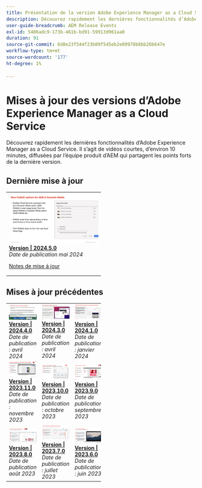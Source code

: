 ```yaml
---
title: Présentation de la version Adobe Experience Manager as a Cloud Service
description: Découvrez rapidement les dernières fonctionnalités d’Adobe Experience Manager as a Cloud Service
user-guide-breadcrumb: AEM Release Events
exl-id: 5406adc9-173b-461b-bd91-59913d961aa0
duration: 91
source-git-commit: 6d8e23f544f23b09f545eb2e09978b8bb26b647e
workflow-type: tm+mt
source-wordcount: '177'
ht-degree: 1%

---
```


# Mises à jour des versions d’Adobe Experience Manager as a Cloud Service

Découvrez rapidement les dernières fonctionnalités d’Adobe Experience Manager as a Cloud Service. Il s’agit de vidéos courtes, d’environ 10 minutes, diffusées par l’équipe produit d’AEM qui partagent les points forts de la dernière version.

## Dernière mise à jour

<table style="max-width: 50%;">
  <tr>
    <td>
      <a href="2024/2024-5-0.md">
        <img alt="Version 2024.5.0" src="2024/assets/2024-5-0-thumb.png" />
      </a>
      <div>
        <a href="2024/2024-5-0.md">
          <strong>Version | 2024.5.0</strong>
        </a>
      </div>
      <em>Date de publication mai 2024 </em>
      <p>
        <a href="https://experienceleague.adobe.com/docs/experience-manager-cloud-service/content/release-notes/release-notes/release-notes-current.html?lang=fr">Notes de mise à jour</a>
      </p>
    </td>
  </tr>  
</table>

## Mises à jour précédentes

<table style="max-width: 50%;">
  <tr>
    <td>
      <a href="2024/2024-4-0.md">
        <img alt="Version 2024.4.0" src="2024/assets/2024-4-0-thumb.png" />
      </a>
      <div>
        <a href="2024/2024-4-0.md">
          <strong>Version | 2024.4.0</strong>
        </a>
      </div>
      <em>Date de publication : avril 2024 </em>
    </td>
    <td>
      <a href="2024/2024-3-0.md">
        <img alt="Version 2024.3.0" src="2024/assets/2024-3-0-thumb.png" />
      </a>
      <div>
        <a href="2024/2024-3-0.md">
          <strong>Version | 2024.3.0</strong>
        </a>
      </div>
      <em>Date de publication : avril 2024 </em>
    </td>
    <td>
      <a href="2024/2024-1-0.md">
        <img alt="Version 2024.1.0" src="2024/assets/2024-1-0-thumb.png" />
      </a>
      <div>
        <a href="2024/2024-1-0.md">
          <strong>Version | 2024.1.0</strong>
          <br/>
        </a>
          <em>Date de publication : janvier 2024 </em>
      </div>
    </td>
  </tr>
  <tr>
    <td>
      <a href="2023/2023-11-0.md">
        <img alt="Version 2023.11.0" src="2023/assets/2023-11-0-thumb.png" />
      </a>
      <div>
        <a href="2023/2023-11-0.md">
          <strong>Version | 2023.11.0</strong>
          <br/>
        </a>
          <em>Date de publication : novembre 2023 </em>
      </div>
    </td>
    <td>
      <a href="2023/2023-10-0.md">
        <img alt="Version 2023.10.0" src="2023/assets/2023-10-0-thumb.png" />
      </a>
      <div>
        <a href="2023/2023-10-0.md">
          <strong>Version | 2023.10.0</strong>
          <br/>
        </a>
          <em>Date de publication : octobre 2023 </em>
      </div>
    </td>
    <td>
      <a href="2023/2023-9-0.md">
        <img alt="Version 2023.9.0" src="2023/assets/2023-9-0-thumb.png" />
      </a>
      <div>
        <a href="2023/2023-9-0.md">
          <strong>Version | 2023.9.0</strong>
          <br/>
        </a>
          <em>Date de publication septembre 2023 </em>
      </div>
    </td>
  </tr>
  <tr>    
    <td>
      <a href="2023/2023-8-0.md">
        <img alt="Version 2023.8.0" src="2023/assets/2023-8-0-thumb.png" />
      </a>
      <div>
        <a href="2023/2023-8-0.md">
          <strong>Version | 2023.8.0</strong>
          <br/>
        </a>
          <em>Date de publication août 2023 </em>
      </div>
    </td>
    <td>
      <a href="2023/2023-7-0.md">
        <img alt="Version 2023.7.0" src="2023/assets/2023-7-0-thumb.png" />
      </a>
      <div>
        <a href="2023/2023-7-0.md">
          <strong>Version | 2023.7.0</strong>
          <br/>
        </a>
          <em>Date de publication : juillet 2023 </em>
      </div>
    </td>
    <td>
      <a href="2023/2023-6-0.md">
        <img alt="Version 2023.6.0" src="2023/assets/2023-6-0-thumb.png" />
      </a>
      <div>
        <a href="2023/2023-6-0.md">
          <strong>Version | 2023.6.0</strong>
          <br/>
        </a>
          <em>Date de publication : juin 2023 </em>
      </div>
    </td>
  </tr>
</table>

